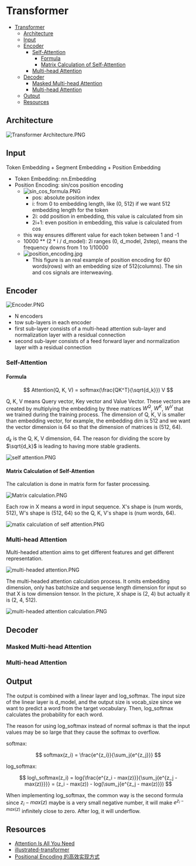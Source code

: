 # Transformer

- [Transformer](#transformer)
  - [Architecture](#architecture)
  - [Input](#input)
  - [Encoder](#encoder)
    - [Self-Attention](#self-attention)
      - [Formula](#formula)
      - [Matrix Calculation of Self-Attention](#matrix-calculation-of-self-attention)
    - [Multi-head Attention](#multi-head-attention)
  - [Decoder](#decoder)
    - [Masked Multi-head Attention](#masked-multi-head-attention)
    - [Multi-head Attention](#multi-head-attention-1)
  - [Output](#output)
  - [Resources](#resources)


## Architecture

![Transformer Architecture.PNG](.images/Transformer%20Architecture.PNG)

## Input

Token Embedding + Segment Embedding + Position Embedding

- Token Embedding: nn.Embedding
- Position Encoding: sin/cos position encoding
  - ![sin_cos_formula.PNG](.images/sin_cos_formula.PNG)
    - pos: absolute position index
    - i: from 0 to embedding length, like (0, 512) if we want 512 embedding length for the token
    - 2i: odd position in embedding, this value is calculated from sin
    - 2i+1: even position in embedding, this value is calculated from cos
  - this way ensures different value for each token between 1 and -1
  - 10000 ** (2 * i / d_model): 2i ranges (0, d_model, 2step), means the frequency downs from 1 to 1/10000
  - ![position_encoding.jpg](.images/position_encoding.jpg)
    - This figure is an real example of position encoding for 60 words(rows) with an embedding size of 512(columns). The sin and cos signals are interweaving.

## Encoder

![Encoder.PNG](.images/Encoder.PNG)

- N encoders
- tow sub-layers in each encoder
- first sub-layer consists of a multi-head attention sub-layer and normalization layer with a residual connection
- second sub-layer consists of a feed forward layer and normalization layer with a residual connection

### Self-Attention

#### Formula
$$
Attention(Q, K, V) = softmax(\frac{QK^T}{\sqrt{d_k}}) V
$$

Q, K, V means Query vector, Key vector and Value Vector. These vectors are created by multiplying the embedding by three matrices $W^Q$, $W^K$, $W^V$ that we trained during the training process. The dimension of Q, K, V is smaller than embedding vector, for example, the embedding dim is 512 and we want the vector dimension is 64 so that the dimension of matrices is (512, 64).

$d_k$ is the Q, K, V dimension, 64. The reason for dividing the score by $\sqrt{d_k}$ is leading to having more stable gradients.

![self attention.PNG](.images/self%20attention.PNG)

#### Matrix Calculation of Self-Attention

The calculation is done in matrix form for faster processing.

![Matrix calculation.PNG](.images/Matrix%20calculation.PNG)

Each row in X means a word in input sequence. X's shape is (num words, 512), W's shape is (512, 64) so the Q, K, V's shape is (num words, 64).

![matix calculation of self attention.PNG](.images/matix%20calculation%20of%20self%20attention.PNG)

### Multi-head Attention

Multi-headed attention aims to get different features and get different representation.

![multi-headed attention.PNG](.images/multi-headed%20attention.PNG)

The multi-headed attention calculation process. It omits embedding dimension, only has batchsize and sequense length dimension for input so that X is tow dimension tensor. In the picture, X shape is (2, 4) but actually it is (2, 4, 512).

![multi-headed attention calculation.PNG](.images/multi-headed%20attention%20calculation.PNG)

## Decoder

### Masked Multi-head Attention



### Multi-head Attention


## Output

The output is combined with a linear layer and log_softmax. The input size of the linear layer is d_model, and the output size is vocab_size since we want to predict a word from the target vocabulary. Then, log_softmax calculates the probability for each word.

The reason for using log_softmax instead of normal softmax is that the input values may be so large that they cause the softmax to overflow.

softmax:

$$
softmax(z_i) = \frac{e^{z_i}}{\sum_j{e^{z_j}}}
$$

log_softmax:

$$
log\_softmax(z_i) = log{\frac{e^{z_i - max(z)}}{\sum_j{e^{z_j - max(z)}}}} = (z_i - max(z)) - log(\sum_j{e^{z_j - max(z)}})
$$

When implementing log_softmax, the common way is the second formula since $z_i - max(z)$ maybe is a very small negative number, it will make $e^{z_i - max(z)}$ infinitely close to zero. After log, it will underflow.

## Resources

- [Attention Is All You Need](https://arxiv.org/abs/1706.03762)
- [illustrated-transformer](https://jalammar.github.io/illustrated-transformer/)
- [Positional Encoding 的高效实现方式](https://zhuanlan.zhihu.com/p/659897051)